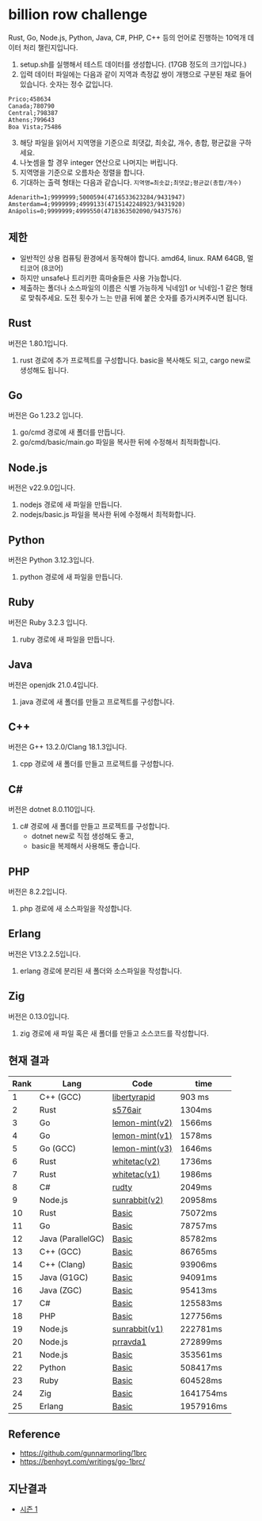 # billion row challenge

Rust, Go, Node.js, Python, Java, C#, PHP, C++ 등의 언어로 진행하는 10억개 데이터 처리 챌린지입니다.

1. setup.sh를 실행해서 테스트 데이터를 생성합니다. (17GB 정도의 크기입니다.)
2. 입력 데이터 파일에는 다음과 같이 지역과 측정값 쌍이 개행으로 구분된 채로 들어있습니다. 숫자는 정수 값입니다.

```
Prico;458634
Canada;780790
Central;798387
Athens;799643
Boa Vista;75486
```

3. 해당 파일을 읽어서 지역명을 기준으로 최댓값, 최솟값, 개수, 총합, 평균값을 구하세요.
4. 나눗셈을 할 경우 integer 연산으로 나머지는 버립니다.
5. 지역명을 기준으로 오름차순 정렬을 합니다.
6. 기대하는 출력 형태는 다음과 같습니다. `지역명=최솟값;최댓값;평균값(총합/개수)`

```
Adenarith=1;9999999;5000594(4716533623284/9431947)
Amsterdam=4;9999999;4999133(4715142248923/9431920)
Anápolis=0;9999999;4999550(4718363502090/9437576)
```

## 제한

- 일반적인 상용 컴퓨팅 환경에서 동작해야 합니다. amd64, linux. RAM 64GB, 멀티코어 (8코어)
- 하지만 unsafe나 트리키한 흑마술들은 사용 가능합니다.
- 제출하는 폴더나 소스파일의 이름은 식별 가능하게 닉네임1 or 닉네임-1 같은 형태로 맞춰주세요. 도전 횟수가 느는 만큼 뒤에 붙은 숫자를 증가시켜주시면 됩니다.

## Rust

버전은 1.80.1입니다.
1. rust 경로에 추가 프로젝트를 구성합니다. basic을 복사해도 되고, cargo new로 생성해도 됩니다.

## Go

버전은 Go 1.23.2 입니다.
1. go/cmd 경로에 새 폴더를 만듭니다.
2. go/cmd/basic/main.go 파일을 복사한 뒤에 수정해서 최적화합니다.

## Node.js

버전은 v22.9.0입니다.
1. nodejs 경로에 새 파일을 만듭니다.
2. nodejs/basic.js 파일을 복사한 뒤에 수정해서 최적화합니다.

## Python
버전은 Python 3.12.3입니다.
1. python 경로에 새 파일을 만듭니다.

## Ruby
버전은 Ruby 3.2.3 입니다.
1. ruby 경로에 새 파일을 만듭니다.

## Java
버전은 openjdk 21.0.4입니다.
1. java 경로에 새 폴더를 만들고 프로젝트를 구성합니다.

## C++
버전은 G++ 13.2.0/Clang 18.1.3입니다.
1. cpp 경로에 새 폴더를 만들고 프로젝트를 구성합니다.

## C#
버전은 dotnet 8.0.110입니다.
1. c# 경로에 새 폴더를 만들고 프로젝트를 구성합니다.
   -  dotnet new로 직접 생성해도 좋고,
   -  basic을 복제해서 사용해도 좋습니다.

## PHP
버전은 8.2.2입니다.
1. php 경로에 새 소스파일을 작성합니다.

## Erlang
버전은 V13.2.2.5입니다.
1. erlang 경로에 분리된 새 폴더와 소스파일을 작성합니다.

## Zig
버전은 0.13.0입니다.
1. zig 경로에 새 파일 혹은 새 폴더를 만들고 소스코드를 작성합니다.

## 현재 결과

| Rank | Lang     | Code                                          | time      |
| ---- | -------- | --------------------------------------------- | --------- |
| 1    | C++ (GCC)| [libertyrapid](./cpp/libertyrapid1/main.cpp) | 903 ms    |
| 2    | Rust     | [s576air](./rust/s576air-1/src/main.rs)     | 1304ms    |
| 3    | Go       | [lemon-mint(v2)](./go/cmd/lemon-mint2/main.go)   | 1566ms    |
| 4    | Go       | [lemon-mint(v1)](./go/cmd/lemon-mint1/main.go)   | 1578ms    |
| 5    | Go (GCC) | [lemon-mint(v3)](./go/cmd/lemon-mint3/main.go)   | 1646ms    |
| 6    | Rust     | [whitetac(v2)](./rust/whitetac2/src/main.rs)     | 1736ms   |
| 7    | Rust     | [whitetac(v1)](./rust/whitetac1/src/main.rs)     | 1986ms    |
| 8    | C#       | [rudty](./csharp/rudty1/Program.cs)          | 2049ms    |
| 9    | Node.js  | [sunrabbit(v2)](./nodejs/sunrabbit2/index.js)    | 20958ms    |
| 10   | Rust     | [Basic](./rust/basic/src/main.rs)             | 75072ms    |
| 11   | Go       | [Basic](./go/cmd/basic/main.go)               | 78757ms    |
| 12   | Java (ParallelGC)     | [Basic](./java/basic/Main.java)               | 85782ms    |
| 13   | C++ (GCC)     | [Basic](./cpp/basic/main.cpp)                 | 86765ms   |
| 14   | C++ (Clang)      | [Basic](./cpp/basic/main.cpp)                 | 93906ms   |
| 15   | Java (G1GC)     | [Basic](./java/basic/Main.java)               | 94091ms    |
| 16   | Java (ZGC)     | [Basic](./java/basic/Main.java)               | 95413ms    |
| 17   | C#       | [Basic](./csharp/basic/Program.cs)            | 125583ms    |
| 18   | PHP      | [Basic](./php/basic.php)                      | 127756ms    |
| 19   | Node.js  | [sunrabbit(v1)](./nodejs/sunrabbit1/index.js)    | 222781ms    |
| 20   | Node.js  | [prravda1](./nodejs/prravda1/index.js)        | 272899ms    |
| 21   | Node.js  | [Basic](./nodejs/basic.js)                    | 353561ms    |
| 22   | Python   | [Basic](./python/basic.py)                    | 508417ms    |
| 23   | Ruby     | [Basic](./ruby/basic.rb)                      | 604528ms    |
| 24   | Zig      | [Basic](./zig/basic.zig)                      | 1641754ms    |
| 25   | Erlang   | [Basic](./erlang/basic/main.erl)              | 1957916ms    |

## Reference

- https://github.com/gunnarmorling/1brc
- https://benhoyt.com/writings/go-1brc/

## 지난결과
- [시즌 1](./README.v1.md)
